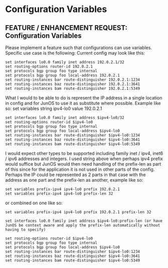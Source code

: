 # Configuration Variables

## FEATURE / ENHANCEMENT REQUEST: Configuration Variables

Please implement a feature such that configurations can use variables. Specific use case is the following:
Current config may look like this:

	set interfaces lo0.0 family inet address 192.0.2.1/32
	set routing-options router-id 192.0.2.1
	set protocols bgp group foo type internal
	set protocols bgp group foo local-address 192.0.2.1
	set routing-instances bar route-distinguisher 192.0.2.1:1234
	set routing-instances baz route-distinguisher 192.0.2.1:3641
	set routing-instances bam route-distinguisher 192.0.2.1:5349

What I would to be able to do is represent the IP address in a single location in config and for JunOS to use it as substitute where possible. Example like so:
set variables string ipv4-lo0 value 192.0.2.1

	set interfaces lo0.0 family inet address $ipv4-lo0/32
	set routing-options router-id $ipv4-lo0
	set protocols bgp group foo type internal
	set protocols bgp group foo local-address $ipv4-lo0
	set routing-instances bar route-distinguisher $ipv4-lo0:1234
	set routing-instances baz route-distinguisher $ipv4-lo0:3641
	set routing-instances bam route-distinguisher $ipv4-lo0:5349

I would expect other types to be supported including family inet / ipv4, inet6 / ipv6 addresses and integers. I used string above when perhaps ipv4 prefix would suffice but JunOS would then need handling of the prefix-len as part of this since for the application it is not used in other parts of the config. Perhaps the IP could be represented as 2 parts in that case with the address as one part and the prefix-len as another, example like so:

	set variables prefix-ipv4 ipv4-lo0 prefix 192.0.2.1
	set variables prefix-ipv4 ipv4-lo0 prefix-len 32 
or combined on one like so:

	set variables prefix-ipv4 ipv4-lo0 prefix 192.0.2.1 prefix-len 32

	set interfaces lo0.0 family inet address $ipv4-lo0:prefix-len (or have JunOS be context aware and apply the prefix-len automatically without having to specify)

	set routing-options router-id $ipv4-lo0
	set protocols bgp group foo type internal
	set protocols bgp group foo local-address $ipv4-lo0
	set routing-instances bar route-distinguisher $ipv4-lo0:1234
	set routing-instances baz route-distinguisher $ipv4-lo0:3641
	set routing-instances bam route-distinguisher $ipv4-lo0:5349
